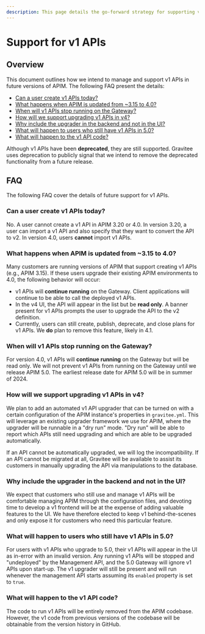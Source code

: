 ```yaml
---
description: This page details the go-forward strategy for supporting v1 APIs in APIM
---
```


# Support for v1 APIs

## Overview

This document outlines how we intend to manage and support v1 APIs in future versions of APIM. The following FAQ present the details:&#x20;

* [Can a user create v1 APIs today?](support-for-v1-apis.md#can-a-user-create-v1-apis-today)
* [What happens when APIM is updated from \~3.15 to 4.0?](support-for-v1-apis.md#what-happens-when-apim-is-updated-from-3.15-to-4.0)
* [When will v1 APIs stop running on the Gateway?](support-for-v1-apis.md#when-will-v1-apis-stop-running-on-the-gateway)
* [How will we support upgrading v1 APIs in v4?](support-for-v1-apis.md#how-will-we-support-upgrading-v1-apis-in-v4)
* [Why include the upgrader in the backend and not in the UI?](support-for-v1-apis.md#why-include-the-upgrader-in-the-backend-and-not-in-the-ui)
* [What will happen to users who still have v1 APIs in 5.0?](support-for-v1-apis.md#what-will-happen-to-users-who-still-have-v1-apis-in-5.0)
* [What will happen to the v1 API code?](support-for-v1-apis.md#what-will-happen-to-the-v1-api-code)

Although v1 APIs have been **deprecated**, they are still supported. Gravitee uses deprecation to publicly signal that we intend to remove the deprecated functionality from a future release.

## FAQ

The following FAQ cover the details of future support for v1 APIs.

### Can a user create v1 APIs today?

No. A user cannot create a v1 API in APIM 3.20 or 4.0. In version 3.20, a user can import a v1 API and also specify that they want to convert the API to v2. In version 4.0, users **cannot** import v1 APIs.

### What happens when APIM is updated from \~3.15 to 4.0?

Many customers are running versions of APIM that support creating v1 APIs (e.g., APIM 3.15). If these users upgrade their existing APIM environments to 4.0, the following behavior will occur:

* v1 APIs will **continue running** on the Gateway. Client applications will continue to be able to call the deployed v1 APIs.
* In the v4 UI, the API will appear in the list but be **read only**. A banner present for v1 APIs prompts the user to upgrade the API to the v2 definition.
* Currently, users can still create, publish, deprecate, and close plans for v1 APIs. We **do** plan to remove this feature, likely in 4.1.

### When will v1 APIs stop running on the Gateway?

For version 4.0, v1 APIs will **continue running** on the Gateway but will be read only. We will not prevent v1 APIs from running on the Gateway until we release APIM 5.0. The earliest release date for APIM 5.0 will be in summer of 2024.

### How will we support upgrading v1 APIs in v4?

We plan to add an automated v1 API upgrader that can be turned on with a certain configuration of the APIM instance's properties in `gravitee.yml`. This will leverage an existing upgrader framework we use for APIM, where the upgrader  will be runnable in a "dry run" mode. "Dry run" will be able to report which APIs still need upgrading and which are able to be upgraded automatically.&#x20;

If an API cannot be automatically upgraded, we will log the incompatibility. If an API cannot be migrated at all, Gravitee will be available to assist its customers in manually upgrading the API via manipulations to the database.

### Why include the upgrader in the backend and not in the UI?

We expect that customers who still use and manage v1 APIs will be comfortable managing APIM through the configuration files, and devoting time to develop a v1 frontend will be at the expense of adding valuable features to the UI. We have therefore elected to keep v1 behind-the-scenes and only expose it for customers who need this particular feature.

### What will happen to users who still have v1 APIs in 5.0?

For users with v1 APIs who upgrade to 5.0, their v1 APIs will appear in the UI as in-error with an invalid version. Any running v1 APIs will be stopped and "undeployed" by the Management API, and the 5.0 Gateway will ignore v1 APIs upon start-up. The v1 upgrader will still be present and will run whenever the management API starts assuming its `enabled` property is set to `true`.

### What will happen to the v1 API code?

The code to run v1 APIs will be entirely removed from the APIM codebase. However, the v1 code from previous versions of the codebase will be obtainable from the version history in GitHub.
